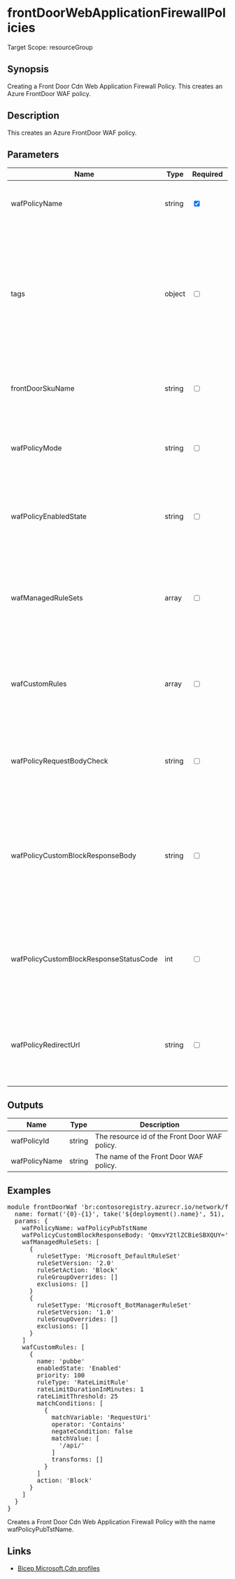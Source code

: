﻿# frontDoorWebApplicationFirewallPolicies

Target Scope: resourceGroup

## Synopsis
Creating a Front Door Cdn Web Application Firewall Policy. This creates an Azure FrontDoor WAF policy.

## Description
This creates an Azure FrontDoor WAF policy.

## Parameters
| Name | Type | Required | Validation | Default value | Description |
| -- |  -- | -- | -- | -- | -- |
| wafPolicyName | string | <input type="checkbox" checked> | Length between 1-128 | <pre></pre> | Specifies the name of the Azure Front Door WAF policy. |
| tags | object | <input type="checkbox"> | None | <pre>{}</pre> | The tags to apply to this resource. This is an object with key/value pairs.<br>Example:<br>{<br>&nbsp;&nbsp;&nbsp;FirstTag: myvalue<br>&nbsp;&nbsp;&nbsp;SecondTag: another value<br>} |
| frontDoorSkuName | string | <input type="checkbox"> | `'Standard_AzureFrontDoor'` or `'Premium_AzureFrontDoor'` | <pre>'Premium_AzureFrontDoor'</pre> | The name of the SKU to use when creating the Front Door profile. |
| wafPolicyMode | string | <input type="checkbox"> | `'Detection'` or `'Prevention'` | <pre>'Prevention'</pre> | Specifies if the WAF policy is in detection mode or prevention mode. |
| wafPolicyEnabledState | string | <input type="checkbox"> | `'Enabled'` or `'Disabled'` | <pre>'Enabled'</pre> | Specifies if the policy is in enabled or disabled state. Defaults to Enabled if not specified. |
| wafManagedRuleSets | array | <input type="checkbox"> | None | <pre>[]</pre> | Specifies the list of managed rule sets to configure on the WAF.<br>Example:<br><details><br>&nbsp;&nbsp;&nbsp;<summary>Click to show example</summary><br>wafManagedRuleSets: [<br>&nbsp;&nbsp;&nbsp;{<br>&nbsp;&nbsp;&nbsp;&nbsp;&nbsp;ruleSetType: 'Microsoft_DefaultRuleSet'<br>&nbsp;&nbsp;&nbsp;&nbsp;&nbsp;ruleSetVersion: '2.0'<br>&nbsp;&nbsp;&nbsp;&nbsp;&nbsp;ruleSetAction: 'Block'<br>&nbsp;&nbsp;&nbsp;&nbsp;&nbsp;ruleGroupOverrides: []<br>&nbsp;&nbsp;&nbsp;&nbsp;&nbsp;exclusions: []<br>&nbsp;&nbsp;&nbsp;}<br>&nbsp;&nbsp;&nbsp;{<br>&nbsp;&nbsp;&nbsp;&nbsp;&nbsp;ruleSetType: 'Microsoft_BotManagerRuleSet'<br>&nbsp;&nbsp;&nbsp;&nbsp;&nbsp;ruleSetVersion: '1.0'<br>&nbsp;&nbsp;&nbsp;&nbsp;&nbsp;ruleGroupOverrides: []<br>&nbsp;&nbsp;&nbsp;&nbsp;&nbsp;exclusions: []<br>&nbsp;&nbsp;&nbsp;}<br>] |
| wafCustomRules | array | <input type="checkbox"> | None | <pre>[]</pre> | Specifies the list of custom rules to configure on the WAF.<br>Example:<br><details><br>&nbsp;&nbsp;&nbsp;<summary>Click to show example</summary><br>wafCustomRules: [<br>&nbsp;&nbsp;&nbsp;{<br>&nbsp;&nbsp;&nbsp;&nbsp;&nbsp;name: 'mygrubbe'<br>&nbsp;&nbsp;&nbsp;&nbsp;&nbsp;enabledState: 'Enabled'<br>&nbsp;&nbsp;&nbsp;&nbsp;&nbsp;priority: 100<br>&nbsp;&nbsp;&nbsp;&nbsp;&nbsp;ruleType: 'RateLimitRule'<br>&nbsp;&nbsp;&nbsp;&nbsp;&nbsp;rateLimitDurationInMinutes: 1<br>&nbsp;&nbsp;&nbsp;&nbsp;&nbsp;rateLimitThreshold: 25<br>&nbsp;&nbsp;&nbsp;&nbsp;&nbsp;matchConditions: [<br>&nbsp;&nbsp;&nbsp;&nbsp;&nbsp;&nbsp;&nbsp;{<br>&nbsp;&nbsp;&nbsp;&nbsp;&nbsp;&nbsp;&nbsp;&nbsp;&nbsp;matchVariable: 'RequestUri'<br>&nbsp;&nbsp;&nbsp;&nbsp;&nbsp;&nbsp;&nbsp;&nbsp;&nbsp;operator: 'Contains'<br>&nbsp;&nbsp;&nbsp;&nbsp;&nbsp;&nbsp;&nbsp;&nbsp;&nbsp;negateCondition: false<br>&nbsp;&nbsp;&nbsp;&nbsp;&nbsp;&nbsp;&nbsp;&nbsp;&nbsp;matchValue: [<br>&nbsp;&nbsp;&nbsp;&nbsp;&nbsp;&nbsp;&nbsp;&nbsp;&nbsp;&nbsp;&nbsp;'/api/'<br>&nbsp;&nbsp;&nbsp;&nbsp;&nbsp;&nbsp;&nbsp;&nbsp;&nbsp;]<br>&nbsp;&nbsp;&nbsp;&nbsp;&nbsp;&nbsp;&nbsp;&nbsp;&nbsp;transforms: []<br>&nbsp;&nbsp;&nbsp;&nbsp;&nbsp;&nbsp;&nbsp;}<br>&nbsp;&nbsp;&nbsp;&nbsp;&nbsp;]<br>&nbsp;&nbsp;&nbsp;&nbsp;&nbsp;action: 'Block'<br>&nbsp;&nbsp;&nbsp;}<br>]<br></details> |
| wafPolicyRequestBodyCheck | string | <input type="checkbox"> | `'Enabled'` or `'Disabled'` | <pre>'Enabled'</pre> | Specifies if the WAF policy managed rules will inspect the request body content. |
| wafPolicyCustomBlockResponseBody | string | <input type="checkbox"> | None | <pre>''</pre> | Specifies the custom response body to return when a request is blocked by the WAF policy. The body must be specified in base64 encoding. |
| wafPolicyCustomBlockResponseStatusCode | int | <input type="checkbox"> | None | <pre>403</pre> | Specifies the custom response status code to return when a request is blocked by the WAF policy. |
| wafPolicyRedirectUrl | string | <input type="checkbox"> | None | <pre>''</pre> | Specifies the URL to redirect the request to when a request is blocked by the WAF policy. |

## Outputs
| Name | Type | Description |
| -- |  -- | -- |
| wafPolicyId | string | The resource id of the Front Door WAF policy. |
| wafPolicyName | string | The name of the Front Door WAF policy. |

## Examples
<pre>
module frontDoorWaf 'br:contosoregistry.azurecr.io/network/frontdoorwebapplicationfirewallpolicies:latest' = {
  name: format('{0}-{1}', take('${deployment().name}', 51), 'frontdoorwaf')
  params: {
    wafPolicyName: wafPolicyPubTstName
    wafPolicyCustomBlockResponseBody: 'QmxvY2tlZCBieSBXQUY=' // Blocked by WAF (base64 encoded)
    wafManagedRuleSets: [
      {
        ruleSetType: 'Microsoft_DefaultRuleSet'
        ruleSetVersion: '2.0'
        ruleSetAction: 'Block'
        ruleGroupOverrides: []
        exclusions: []
      }
      {
        ruleSetType: 'Microsoft_BotManagerRuleSet'
        ruleSetVersion: '1.0'
        ruleGroupOverrides: []
        exclusions: []
      }
    ]
    wafCustomRules: [
      {
        name: 'pubbe'
        enabledState: 'Enabled'
        priority: 100
        ruleType: 'RateLimitRule'
        rateLimitDurationInMinutes: 1
        rateLimitThreshold: 25
        matchConditions: [
          {
            matchVariable: 'RequestUri'
            operator: 'Contains'
            negateCondition: false
            matchValue: [
              '/api/'
            ]
            transforms: []
          }
        ]
        action: 'Block'
      }
    ]
  }
}
</pre>
<p>Creates a Front Door Cdn Web Application Firewall Policy with the name wafPolicyPubTstName.</p>

## Links
- [Bicep Microsoft.Cdn profiles](https://learn.microsoft.com/en-us/azure/templates/microsoft.network/frontdoorwebapplicationfirewallpolicies?pivots=deployment-language-bicep)
